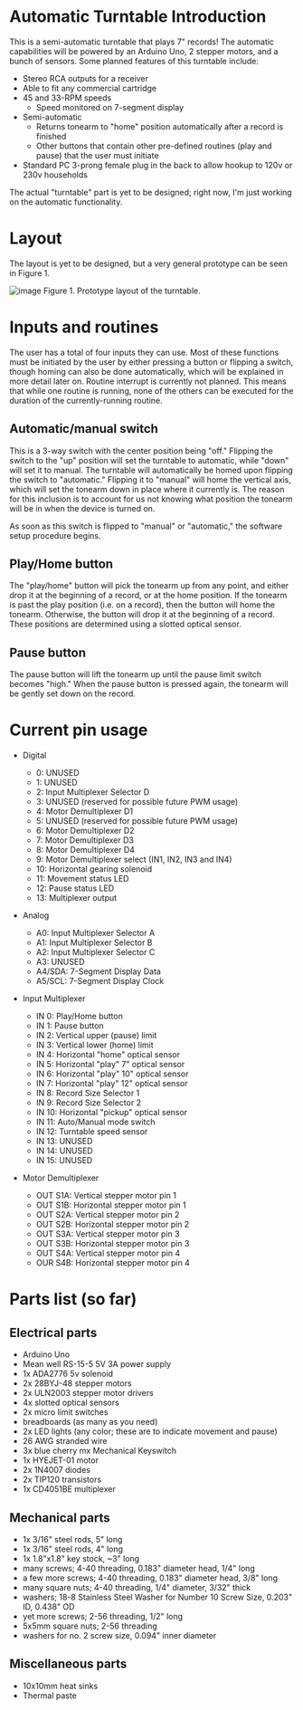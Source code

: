 # Automatic Turntable Introduction
This is a semi-automatic turntable that plays 7" records! The automatic capabilities will be powered by an Arduino Uno, 2 stepper motors, and a bunch of sensors.
Some planned features of this turntable include:
- Stereo RCA outputs for a receiver
- Able to fit any commercial cartridge
- 45 and 33-RPM speeds
  - Speed monitored on 7-segment display
- Semi-automatic
  - Returns tonearm to "home" position automatically after a record is finished
  - Other buttons that contain other pre-defined routines (play and pause) that the user must initiate
- Standard PC 3-prong female plug in the back to allow hookup to 120v or 230v households

The actual "turntable" part is yet to be designed; right now, I'm just working on the automatic functionality.

# Layout
The layout is yet to be designed, but a very general prototype can be seen in Figure 1.

![image](https://cdn.discordapp.com/attachments/625801308854812684/907002677278433371/20211107_145457.jpg)
Figure 1. Prototype layout of the turntable.

# Inputs and routines
The user has a total of four inputs they can use. Most of these functions must be initiated by the user by either pressing a button or flipping a switch, though homing can also be done automatically, which will be explained in more detail later on. Routine interrupt is currently not planned. This means that while one routine is running, none of the others can be executed for the duration of the currently-running routine.

## Automatic/manual switch
This is a 3-way switch with the center position being "off." Flipping the switch to the "up" position will set the turntable to automatic, while "down" will set it to manual. The turntable will automatically be homed upon flipping the switch to "automatic." Flipping it to "manual" will home the vertical axis, which will set the tonearm down in place where it currently is. The reason for this inclusion is to account for us not knowing what position the tonearm will be in when the device is turned on.

As soon as this switch is flipped to "manual" or "automatic," the software setup procedure begins.

## Play/Home button
The "play/home" button will pick the tonearm up from any point, and either drop it at the beginning of a record, or at the home position. If the tonearm is past the play position (i.e. on a record), then the button will home the tonearm. Otherwise, the button will drop it at the beginning of a record. These positions are determined using a slotted optical sensor.

## Pause button
The pause button will lift the tonearm up until the pause limit switch becomes "high." When the pause button is pressed again, the tonearm will be gently set down on the record.

# Current pin usage
- Digital
  - 0: UNUSED
  - 1: UNUSED
  - 2: Input Multiplexer Selector D
  - 3: UNUSED (reserved for possible future PWM usage)
  - 4: Motor Demultiplexer D1
  - 5: UNUSED (reserved for possible future PWM usage)
  - 6: Motor Demultiplexer D2
  - 7: Motor Demultiplexer D3
  - 8: Motor Demultiplexer D4
  - 9: Motor Demultiplexer select (IN1, IN2, IN3 and IN4)
  - 10: Horizontal gearing solenoid
  - 11: Movement status LED
  - 12: Pause status LED
  - 13: Multiplexer output

- Analog
  - A0: Input Multiplexer Selector A
  - A1: Input Multiplexer Selector B
  - A2: Input Multiplexer Selector C
  - A3: UNUSED
  - A4/SDA: 7-Segment Display Data
  - A5/SCL: 7-Segment Display Clock

- Input Multiplexer
  - IN 0: Play/Home button
  - IN 1: Pause button
  - IN 2: Vertical upper (pause) limit
  - IN 3: Vertical lower (home) limit
  - IN 4: Horizontal "home" optical sensor
  - IN 5: Horizontal "play" 7" optical sensor
  - IN 6: Horizontal "play" 10" optical sensor
  - IN 7: Horizontal "play" 12" optical sensor
  - IN 8: Record Size Selector 1
  - IN 9: Record Size Selector 2
  - IN 10: Horizontal "pickup" optical sensor
  - IN 11: Auto/Manual mode switch
  - IN 12: Turntable speed sensor
  - IN 13: UNUSED
  - IN 14: UNUSED
  - IN 15: UNUSED

- Motor Demultiplexer
  - OUT S1A: Vertical stepper motor pin 1
  - OUT S1B: Horizontal stepper motor pin 1
  - OUT S2A: Vertical stepper motor pin 2
  - OUT S2B: Horizontal stepper motor pin 2
  - OUT S3A: Vertical stepper motor pin 3
  - OUT S3B: Horizontal stepper motor pin 3
  - OUT S4A: Vertical stepper motor pin 4
  - OUR S4B: Horizontal stepper motor pin 4

# Parts list (so far)
## Electrical parts
- Arduino Uno
- Mean well RS-15-5 5V 3A power supply
- 1x ADA2776 5v solenoid
- 2x 28BYJ-48 stepper motors
- 2x ULN2003 stepper motor drivers
- 4x slotted optical sensors
- 2x micro limit switches
- breadboards (as many as you need)
- 2x LED lights (any color; these are to indicate movement and pause)
- 26 AWG stranded wire
- 3x blue cherry mx Mechanical Keyswitch
- 1x HYEJET-01 motor
- 2x 1N4007 diodes
- 2x TIP120 transistors
- 1x CD4051BE multiplexer

## Mechanical parts
- 1x 3/16" steel rods, 5" long
- 1x 3/16" steel rods, 4" long
- 1x 1.8"x1.8" key stock, ~3" long
- many screws; 4-40 threading, 0.183" diameter head, 1/4" long
- a few more screws; 4-40 threading, 0.183" diameter head, 3/8" long
- many square nuts; 4-40 threading, 1/4" diameter, 3/32" thick
- washers; 18-8 Stainless Steel Washer for Number 10 Screw Size, 0.203" ID, 0.438" OD
- yet more screws; 2-56 threading, 1/2" long
- 5x5mm square nuts; 2-56 threading
- washers for no. 2 screw size, 0.094" inner diameter

## Miscellaneous parts
- 10x10mm heat sinks
- Thermal paste

